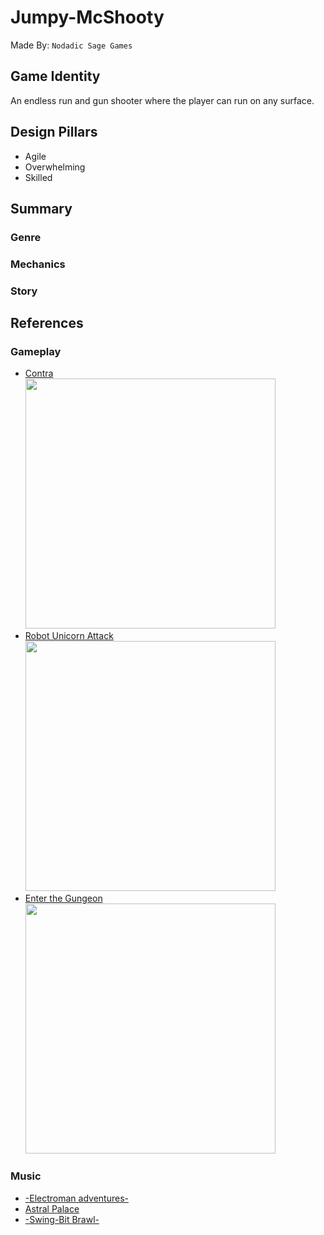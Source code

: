 # Jumpy-McShooty
Made By: `Nodadic Sage Games`

## Game Identity
An endless run and gun shooter where the player can run on any surface.

## Design Pillars

- Agile
- Overwhelming
- Skilled

## Summary

### Genre

### Mechanics

### Story

## References

### Gameplay

- [Contra](https://youtu.be/888vbCs9wLY?si=78Cn3z3Yx-gk-Xqa)  
  <img src="https://i.ytimg.com/vi/2ab7K_NU9J8/maxresdefault.jpg" width="400">  
- [Robot Unicorn Attack](https://youtu.be/-n-GvhmSMnU?si=6dP0zmERfDQyYnzF)  
  <img src="https://gbhbl.com/wp-content/uploads/2017/08/IMG_4458-1024x576.png" width="400">
- [Enter the Gungeon](https://store.steampowered.com/app/311690/Enter_the_Gungeon/)  
  <img src="https://static.wikia.nocookie.net/enterthegungeon_gamepedia/images/f/f8/SS_1.png/revision/latest/scale-to-width-down/1200?cb=20150406205227" width="400">

### Music

- [-Electroman adventures-](https://www.newgrounds.com/audio/listen/479319)
- [Astral Palace](https://www.newgrounds.com/audio/listen/1153085)
- [-Swing-Bit Brawl-](https://www.newgrounds.com/audio/listen/492084)
